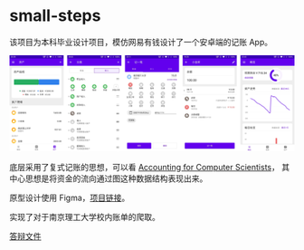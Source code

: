 # small-steps
该项目为本科毕业设计项目，模仿网易有钱设计了一个安卓端的记账 App。

![overall](./img/overall.png)

底层采用了复式记账的思想，可以看 [Accounting for Computer Scientists](https://martin.kleppmann.com/2011/03/07/accounting-for-computer-scientists.html)，
其中心思想是将资金的流向通过图这种数据结构表现出来。

原型设计使用 Figma，[项目链接](https://www.figma.com/file/VAVygTUFEfj0mFnuc7ZTEe/Steps)。

实现了对于南京理工大学校内账单的爬取。

[答辩文件](files/毕设答辩.pptx)
